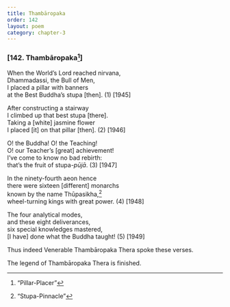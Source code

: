 ```yaml
---
title: Thambāropaka
order: 142
layout: poem
category: chapter-3
---
```


### \[142. Thambāropaka[^1]\]

When the World’s Lord reached nirvana,  
Dhammadassi, the Bull of Men,  
I placed a pillar with banners  
at the Best Buddha’s stupa \[then\]. (1) \[1945\]

After constructing a stairway  
I climbed up that best stupa \[there\].  
Taking a \[white\] jasmine flower  
I placed \[it\] on that pillar \[then\]. (2) \[1946\]

O! the Buddha! O! the Teaching!  
O! our Teacher’s \[great\] achievement!  
I’ve come to know no bad rebirth:  
that’s the fruit of stupa-*pūjā*. (3) \[1947\]

In the ninety-fourth aeon hence  
there were sixteen \[different\] monarchs  
known by the name Thūpasikha,[^2]  
wheel-turning kings with great power. (4) \[1948\]

The four analytical modes,  
and these eight deliverances,  
six special knowledges mastered,  
\[I have\] done what the Buddha taught! (5) \[1949\]

Thus indeed Venerable Thambāropaka Thera spoke these verses.

The legend of Thambāropaka Thera is finished.

[^1]: “Pillar-Placer”

[^2]: “Stupa-Pinnacle”

